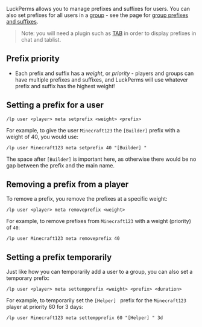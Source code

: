 
LuckPerms allows you to manage prefixes and suffixes for users. You can also
set prefixes for all users in a [group](./groups.md) - see the page for
[group prefixes and suffixes](./group-prefix.md).

> Note: you will need a plugin such as
  [TAB](https://modrinth.com/plugin/tab-was-taken)
  in order to display prefixes in chat and tablist.

## Prefix priority

- Each prefix and suffix has a *weight*, or *priority* - players and groups can
  have multiple prefixes and suffixes, and LuckPerms will use whatever prefix
  and suffix has the highest weight!

## Setting a prefix for a user

``` text
/lp user <player> meta setprefix <weight> <prefix>
```

For example, to give the user `Minecraft123` the `[Builder]` prefix with a
weight of 40, you would use:

``` text
/lp user Minecraft123 meta setprefix 40 "[Builder] "
```

The space after `[Builder]` is important here, as otherwise there would be no
gap between the prefix and the main name.

## Removing a prefix from a player

To remove a prefix, you remove the prefixes at a specific weight:

``` text
/lp user <player> meta removeprefix <weight>
```

For example, to remove prefixes from `Minecraft123` with a weight (priority) of
`40`:

``` text
/lp user Minecraft123 meta removeprefix 40
```

## Setting a prefix temporarily

Just like how you can temporarily add a user to a group, you can also set a
temporary prefix:

``` text
/lp user <player> meta settempprefix <weight> <prefix> <duration>
```

For example, to temporarily set the `[Helper] ` prefix for the `Minecraft123`
player at priority 60 for 3 days:

``` text
/lp user Minecraft123 meta settempprefix 60 "[Helper] " 3d
```